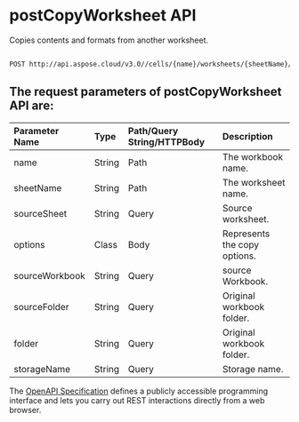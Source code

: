 # **postCopyWorksheet API**

Copies contents and formats from another worksheet. 

```bash

POST http://api.aspose.cloud/v3.0//cells/{name}/worksheets/{sheetName}/copy

```

## The request parameters of **postCopyWorksheet** API are: 

| Parameter Name | Type | Path/Query String/HTTPBody | Description | 
| :- | :- | :- |:- | 
|name|String|Path|The workbook name.|
|sheetName|String|Path|The worksheet name.|
|sourceSheet|String|Query|Source worksheet.|
|options|Class|Body|Represents the copy options.|
|sourceWorkbook|String|Query|source Workbook.|
|sourceFolder|String|Query|Original workbook folder.|
|folder|String|Query|Original workbook folder.|
|storageName|String|Query|Storage name.|


The [OpenAPI Specification](https://reference.aspose.cloud/cells/#/WorksheetsController/PostCopyWorksheet) defines a publicly accessible programming interface and lets you carry out REST interactions directly from a web browser.
